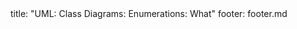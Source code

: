 <frontmatter>
title: "UML: Class Diagrams: Enumerations: What"
footer: footer.md
</frontmatter>

<include src="unit-inPage-asFlat.md" boilerplate />